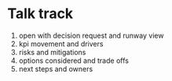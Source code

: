 # Talk track
1. open with decision request and runway view
2. kpi movement and drivers
3. risks and mitigations
4. options considered and trade offs
5. next steps and owners
